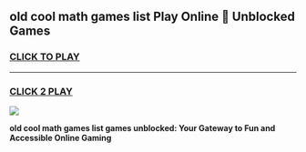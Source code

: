 
## old cool math games list Play Online 👋 Unblocked Games
<h3>
<a href="https://news.freeplayer.one?title=old_cool_math_games_list&ref=17CMG">CLICK TO PLAY</a></h3>
<hr>

<h3>
<a href="https://news.freeplayer.one?title=old_cool_math_games_list&ref=17CMG">CLICK 2 PLAY</a>
  
</h3>

<a href="https://news.freeplayer.one?title=old_cool_math_games_list&ref=17CMG/"><img src="https://clearcache.store/games.png"></a>


**old cool math games list games unblocked: Your Gateway to Fun and Accessible Online Gaming**
